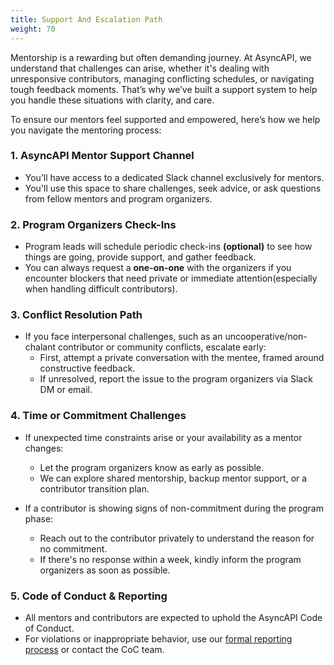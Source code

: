 ```yaml
---
title: Support And Escalation Path
weight: 70
---
```


Mentorship is a rewarding but often demanding journey. At AsyncAPI, we understand that challenges can arise, whether it's dealing with unresponsive contributors, managing conflicting schedules, or navigating tough feedback moments. That’s why we’ve built a support system to help you handle these situations with clarity, and care.

To ensure our mentors feel supported and empowered, here’s how we help you navigate the mentoring process:
### 1. **AsyncAPI Mentor Support Channel**

   - You’ll have access to a dedicated Slack channel exclusively for mentors.
   - You'll use this space to share challenges, seek advice, or ask questions from fellow mentors and program organizers.

### 2. **Program Organizers Check-Ins**

   - Program leads will schedule periodic check-ins **(optional)** to see how things are going, provide support, and gather feedback.
  - You can always request a **one-on-one** with the organizers if you encounter blockers that need private or immediate attention(especially when handling difficult contributors).

### 3. **Conflict Resolution Path**

- If you face interpersonal challenges, such as an uncooperative/non-chalant contributor or community conflicts, escalate early:
    - First, attempt a private conversation with the mentee, framed around constructive feedback.
    - If unresolved, report the issue to the program organizers via Slack DM or email.

### 4. **Time or Commitment Challenges**

- If unexpected time constraints arise or your availability as a mentor changes:
    - Let the program organizers know as early as possible.
    - We can explore shared mentorship, backup mentor support, or a contributor transition plan.

- If a contributor is showing signs of non-commitment during the program phase:
    - Reach out to the contributor privately to understand the reason for no commitment.
    - If there's no response within a week, kindly inform the program organizers as soon as possible. 

### 5. **Code of Conduct & Reporting**
- All mentors and contributors are expected to uphold the AsyncAPI Code of Conduct.
- For violations or inappropriate behavior, use our [formal reporting process](https://github.com/asyncapi/community/blob/master/code_of_conduct/coc-incident-resolution-procedures.md) or contact the CoC team.